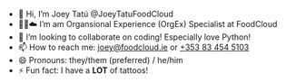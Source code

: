 - 👋 Hi, I’m Joey Tatú @JoeyTatuFoodCloud
- 🍎🍊☁️ I’m am Organsional Experience (OrgEx) Specialist at FoodCloud
- 🍲 I’m looking to collaborate on coding! Especially love Python!
- 📫 How to reach me: [joey@foodcloud.ie](mailto:joey@foodcloud.ie) or [+353 83 454 5103](tel:353834545013)
- 😄 Pronouns: they/them (preferred) / he/him
- ⚡ Fun fact: I have a **LOT** of tattoos!

<!---
JoeyTatuFoodCloud/JoeyTatuFoodCloud is a ✨ special ✨ repository because its `README.md` (this file) appears on your GitHub profile.
You can click the Preview link to take a look at your changes.
--->
